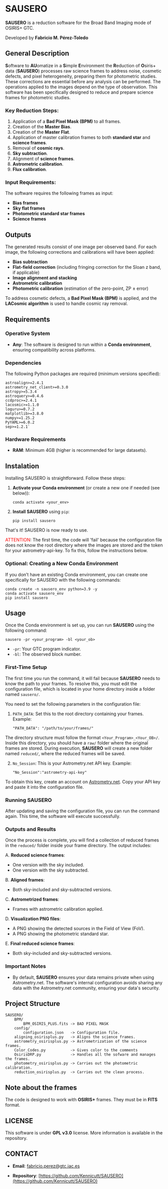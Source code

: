 # SAUSERO

__SAUSERO__ is a reduction software for the Broad Band Imaging mode of OSIRIS+ GTC.

Developed by __Fabricio M. Pérez-Toledo__

## General Description

**S**oftware to **AU**omatize in a **S**imple **E**nvironment the **R**eduction of **O**siris+ data (**SAUSERO**) processes raw science frames to address noise, cosmetic defects, and pixel heterogeneity, preparing them for photometric studies. These corrections are essential before any analysis can be performed. The operations applied to the images depend on the type of observation. This software has been specifically designed to reduce and prepare science frames for photometric studies.

### Key Reduction Steps:

1. Application of a __Bad Pixel Mask (BPM)__ to all frames.
2. Creation of the __Master Bias__.
3. Creation of the __Master Flat__.
4. Application of master calibration frames to both __standard star__ and __science frames__.
5. Removal of __cosmic rays__.
6. __Sky subtraction__.
7. Alignment of __science frames__.
8. __Astrometric calibration__.
9. __Flux calibration__.

### Input Requirements:

The software requires the following frames as input:

- __Bias frames__
- __Sky flat frames__
- __Photometric standard star frames__
- __Science frames__

## Outputs

The generated results consist of one image per observed band. For each image, the following corrections and calibrations will have been applied:

- __Bias subtraction__
- __Flat-field correction__ (including fringing correction for the Sloan z band, if applicable)
- __Image alignment and stacking__
- __Astrometric calibration__
- __Photometric calibration__ (estimation of the zero-point, ZP ± error)

To address cosmetic defects, a __Bad Pixel Mask (BPM)__ is applied, and the __LACosmic algorithm__ is used to handle cosmic ray removal.

## Requirements

### Operative System
- __Any__: The software is designed to run within a __Conda environment__, ensuring compatibility across platforms.

### Dependencies
The following Python packages are required (minimum versions specified):

    astroalign>=2.4.1
    astrometry_net_client>=0.3.0
    astropy>=5.3.4
    astroquery>=0.4.6
    ccdproc>=2.4.1
    lacosmic>=1.1.0
    loguru>=0.7.2
    matplotlib>=3.8.0
    numpy>=1.25.2
    PyYAML>=6.0.2
    sep>=1.2.1`

### Hardware Requirements
- __RAM__: Minimum 4GB (higher is recommended for large datasets).

## Instalation

Installing SAUSERO is straightforward. Follow these steps:

1. __Activate your Conda environment__ (or create a new one if needed (see below)):
    ```
    conda activate <your_env>

2. __Install SAUSERO__ using `pip`:
    ```
    pip install sausero

That's it! SAUSERO is now ready to use.

<span style="color: red;">ATTENTION</span>: The first time, the code will 'fail' because the configuration file does not know the root directory where the images are stored and the token for your astrometry-api-key. To fix this, follow the instructions below.

### Optional: Creating a New Conda Environment

If you don’t have an existing Conda environment, you can create one specifically for SAUSERO with the following commands:

    conda create -n sausero_env python=3.9 -y
    conda activate sausero_env
    pip install sausero

## Usage

Once the Conda environment is set up, you can run __SAUSERO__ using the following command:

    sausero -pr <your_program> -bl <your_ob>

- `-pr`: Your GTC program indicator.
- `-bl`: The observed block number.

### First-Time Setup

The first time you run the command, it will fail because __SAUSERO__ needs to know the path to your frames.
To resolve this, you must edit the configuration file, which is located in your home directory inside 
a folder named `sausero/`.

You need to set the following parameters in the configuration file:

1. `PATH_DATA`: Set this to the root directory containing your frames. Example:

    ```
    "PATH_DATA": "/path/to/your/frames/"

The directory structure must follow the format `<Your_Program>_<Your_OB>/`. Inside this directory, you should have 
a `raw/` folder where the original frames are stored. During execution, __SAUSERO__ will create a new folder named 
`reduced/`, where the reduced frames will be saved.

2. `No_Session`: This is your Astrometry.net API key. Example:

    ```
    "No_Session":"astrometry-api-key"

To obtain this key, create an account on [Astrometry.net](https://nova.astrometry.net/). Copy your API key and paste it into the configuration file.

### Running SAUSERO

After updating and saving the configuration file, you can run the command again. This time, the software will execute successfully.

### Outputs and Results

Once the process is complete, you will find a collection of reduced frames in the `reduced/` folder inside your frame 
directory. The output includes:

A. __Reduced science frames__:
- One version with the sky included.
- One version with the sky subtracted.

B. __Aligned frames__:
- Both sky-included and sky-subtracted versions.

C. __Astrometrized frames__:
- Frames with astrometric calibration applied.

D. __Visualization PNG files__:
- A PNG showing the detected sources in the Field of View (FoV).
- A PNG showing the photometric standard star.

E. __Final reduced science frames__:
- Both sky-included and sky-subtracted versions.


### Important Notes

- By default, __SAUSERO__ ensures your data remains private when using Astrometry.net. The software's internal configuration avoids sharing any data with the Astrometry.net community, ensuring your data's security.

## Project Structure

    SAUSERO/
        BPM/
            BPM_OSIRIS_PLUS.fits -> BAD PIXEL MASK
        config/
            configuration.json   -> Configuration file.
        aligning_osirisplus.py   -> Aligns the science frames. 
        astrometry_osirisplus.py -> Astrometrization of the science frames.
        Color_Codes.py           -> Gives color to the comments
        OsirisDRP.py             -> Handles all the sofware and manages the frames. 
        photometry_osirisplus.py -> Carries out the photometric calibration.
        reduction_osirisplus.py  -> Carries out the clean process.

## Note about the frames

The code is designed to work with __OSIRIS+__ frames. They must be in __FITS__ format.

## LICENSE

This software is under __GPL v3.0__ license. More information is available in the
repository.

## CONTACT

- __Email__: [fabricio.perez@gtc.iac.es](fabricio.perez@gtc.iac.es)

- __Repository__: [https://github.com/Kennicutt/SAUSERO](https://github.com/Kennicutt/SAUSERO)